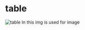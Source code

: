 # table
![table](https://github.com/Ashmeet1999/table/assets/127505055/a4fd30e4-ccd7-441b-84fe-02a330663629)
In this img is used for image 
